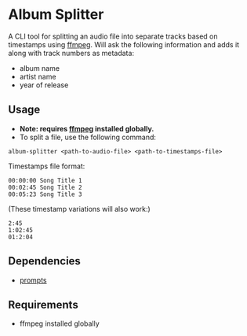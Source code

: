 # Album Splitter

A CLI tool for splitting an audio file into separate tracks based on timestamps using [ffmpeg](https://ffmpeg.org). Will ask the following information and adds it along with track numbers as metadata:
- album name
- artist name
- year of release

## Usage
* **Note: requires  [ffmpeg](https://ffmpeg.org) installed globally.**
* To split a file, use the following command:

```
album-splitter <path-to-audio-file> <path-to-timestamps-file>
```

Timestamps file format:

```
00:00:00 Song Title 1
00:02:45 Song Title 2
00:05:23 Song Title 3
```
(These timestamp variations will also work:)
```
2:45
1:02:45
01:2:04
```

## Dependencies
- [prompts](https://www.npmjs.com/package/prompts)

## Requirements
- ffmpeg installed globally
